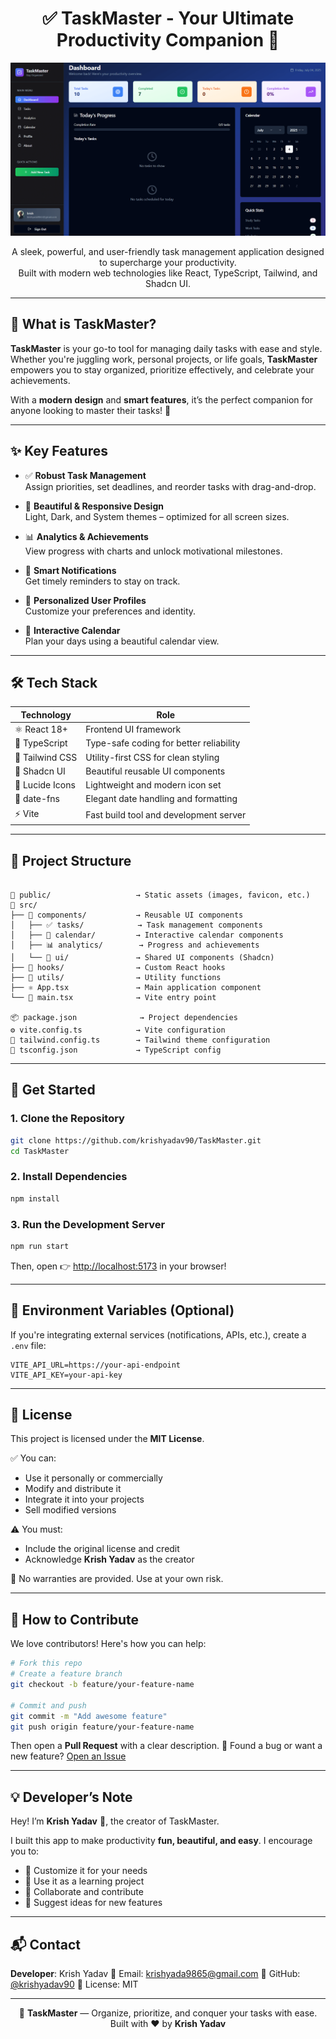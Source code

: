 <h1 align="center">✅ TaskMaster - Your Ultimate Productivity Companion 🚀</h1>

<p align="center">
  <img src="./public/banner.png" alt="TaskMaster Banner" />
</p>

<p align="center">
  A sleek, powerful, and user-friendly task management application designed to supercharge your productivity.  
  <br />
  Built with modern web technologies like React, TypeScript, Tailwind, and Shadcn UI.  
</p>

---

## 🌟 What is TaskMaster?

**TaskMaster** is your go-to tool for managing daily tasks with ease and style. Whether you're juggling work, personal projects, or life goals, **TaskMaster** empowers you to stay organized, prioritize effectively, and celebrate your achievements.

With a **modern design** and **smart features**, it’s the perfect companion for anyone looking to master their tasks! 💪

---

## ✨ Key Features

- ✅ **Robust Task Management**  
  Assign priorities, set deadlines, and reorder tasks with drag-and-drop.

- 🎨 **Beautiful & Responsive Design**  
  Light, Dark, and System themes – optimized for all screen sizes.

- 📊 **Analytics & Achievements**  
  View progress with charts and unlock motivational milestones.

- 🔔 **Smart Notifications**  
  Get timely reminders to stay on track.

- 👤 **Personalized User Profiles**  
  Customize your preferences and identity.

- 📅 **Interactive Calendar**  
  Plan your days using a beautiful calendar view.

---

## 🛠️ Tech Stack

| Technology       | Role                                         |
|------------------|----------------------------------------------|
| ⚛️ React 18+       | Frontend UI framework                        |
| 📘 TypeScript     | Type-safe coding for better reliability      |
| 🎨 Tailwind CSS   | Utility-first CSS for clean styling          |
| 🧩 Shadcn UI      | Beautiful reusable UI components             |
| 🌈 Lucide Icons   | Lightweight and modern icon set              |
| 📅 date-fns       | Elegant date handling and formatting         |
| ⚡ Vite           | Fast build tool and development server       |

---

## 📂 Project Structure

```

📁 public/                   → Static assets (images, favicon, etc.)
📁 src/
├── 📁 components/           → Reusable UI components
│   ├── ✅ tasks/            → Task management components
│   ├── 📅 calendar/         → Interactive calendar components
│   ├── 📊 analytics/        → Progress and achievements
│   └── 🧩 ui/               → Shared UI components (Shadcn)
├── 📁 hooks/                → Custom React hooks
├── 📁 utils/                → Utility functions
├── ⚛️ App.tsx               → Main application component
└── 🚀 main.tsx              → Vite entry point

📦 package.json              → Project dependencies
⚙️ vite.config.ts            → Vite configuration
🎨 tailwind.config.ts        → Tailwind theme configuration
📘 tsconfig.json             → TypeScript config

````

---

## 🚀 Get Started

### 1. Clone the Repository  
```bash
git clone https://github.com/krishyadav90/TaskMaster.git
cd TaskMaster
````

### 2. Install Dependencies

```bash
npm install
```

### 3. Run the Development Server

```bash
npm run start
```

Then, open 👉 [http://localhost:5173](http://localhost:5173) in your browser!

---

## 🔐 Environment Variables (Optional)

If you're integrating external services (notifications, APIs, etc.), create a `.env` file:

```env
VITE_API_URL=https://your-api-endpoint
VITE_API_KEY=your-api-key
```

---

## 📜 License

This project is licensed under the **MIT License**.

✅ You can:

* Use it personally or commercially
* Modify and distribute it
* Integrate it into your projects
* Sell modified versions

⚠️ You must:

* Include the original license and credit
* Acknowledge **Krish Yadav** as the creator

🛑 No warranties are provided. Use at your own risk.

---

## 🤝 How to Contribute

We love contributors! Here's how you can help:

```bash
# Fork this repo
# Create a feature branch
git checkout -b feature/your-feature-name

# Commit and push
git commit -m "Add awesome feature"
git push origin feature/your-feature-name
```

Then open a **Pull Request** with a clear description.
🐛 Found a bug or want a new feature? [Open an Issue](https://github.com/krishyadav90/TaskMaster/issues)

---

## 💡 Developer’s Note

Hey! I’m **Krish Yadav** 👋, the creator of TaskMaster.

I built this app to make productivity **fun, beautiful, and easy**.
I encourage you to:

* 🔧 Customize it for your needs
* 🌟 Use it as a learning project
* 🤝 Collaborate and contribute
* 🧠 Suggest ideas for new features

---

## 📬 Contact

**Developer**: Krish Yadav
📧 Email: [krishyada9865@gmail.com](mailto:krishyada9865@gmail.com)
🔗 GitHub: [@krishyadav90](https://github.com/krishyadav90)
📄 License: MIT

---

<p align="center">
  🌟 <strong>TaskMaster</strong> — Organize, prioritize, and conquer your tasks with ease.  
  <br />
  Built with ❤️ by <strong>Krish Yadav</strong>
</p>

